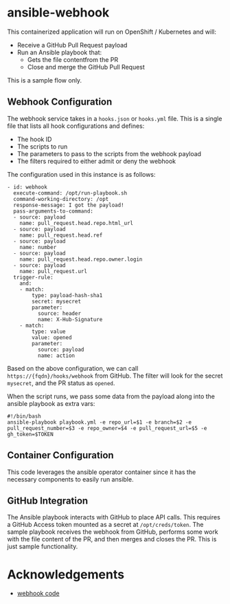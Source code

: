 # ansible-webhook
This containerized application will run on OpenShift / Kubernetes and will: 
- Receive a GitHub Pull Request payload
- Run an Ansible playbook that: 
  - Gets the file contentfrom the PR
  - Close and merge the GitHub Pull Request

This is a sample flow only. 

## Webhook Configuration
The webhook service takes in a `hooks.json` or `hooks.yml` file. This is a single file that lists all hook configurations and defines: 
- The hook ID
- The scripts to run
- The parameters to pass to the scripts from the webhook payload
- The filters required to either admit or deny the webhook

The configuration used in this instance is as follows:
```
- id: webhook
  execute-command: /opt/run-playbook.sh
  command-working-directory: /opt
  response-message: I got the payload!
  pass-arguments-to-command:
  - source: payload
    name: pull_request.head.repo.html_url
  - source: payload
    name: pull_request.head.ref
  - source: payload
    name: number
  - source: payload
    name: pull_request.head.repo.owner.login
  - source: payload
    name: pull_request.url
  trigger-rule:
    and:
    - match:
        type: payload-hash-sha1
        secret: mysecret
        parameter:
          source: header
          name: X-Hub-Signature
    - match:
        type: value
        value: opened
        parameter:
          source: payload
          name: action
```

Based on the above configuration, we can call `https://{fqdn}/hooks/webhook` from GitHub. The filter will look for the secret `mysecret`, and the PR status as `opened`. 

When the script runs, we pass some data from the payload along into the ansible playbook as extra vars: 

```
#!/bin/bash
ansible-playbook playbook.yml -e repo_url=$1 -e branch=$2 -e pull_request_number=$3 -e repo_owner=$4 -e pull_request_url=$5 -e gh_token=$TOKEN
```

## Container Configuration
This code leverages the ansible operator container since it has the necessary components to easily run ansible. 


## GitHub Integration
The Ansible playbook interacts with GitHub to place API calls. This requires a GitHub Access token mounted as a secret at `/opt/creds/token`.
The sample playbook receives the webhook from GitHub, performs some work with the file content of the PR, and then merges and closes the PR. This is just sample functionality. 


# Acknowledgements 
- [webhook code](https://github.com/adnanh/webhook)